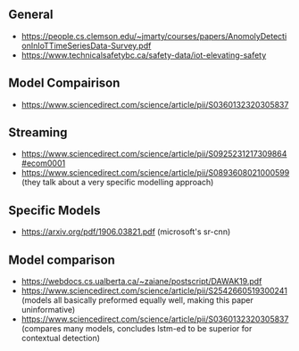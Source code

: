 
## General

 - https://people.cs.clemson.edu/~jmarty/courses/papers/AnomolyDetectionInIoTTimeSeriesData-Survey.pdf
 - https://www.technicalsafetybc.ca/safety-data/iot-elevating-safety

## Model Compairison

- https://www.sciencedirect.com/science/article/pii/S0360132320305837


## Streaming

- https://www.sciencedirect.com/science/article/pii/S0925231217309864#ecom0001
- https://www.sciencedirect.com/science/article/pii/S0893608021000599 (they talk about a very specific modelling approach)

## Specific Models

- https://arxiv.org/pdf/1906.03821.pdf (microsoft's sr-cnn)

## Model comparison

- https://webdocs.cs.ualberta.ca/~zaiane/postscript/DAWAK19.pdf
- https://www.sciencedirect.com/science/article/pii/S2542660519300241 (models all basically preformed equally well, making this paper uninformative)
- https://www.sciencedirect.com/science/article/pii/S0360132320305837 (compares many models, concludes lstm-ed to be superior for contextual detection)


